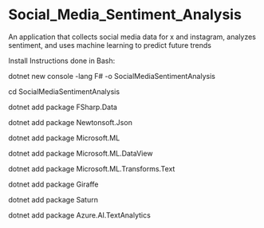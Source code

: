 # Social_Media_Sentiment_Analysis
An application that collects social media data for x and instagram, analyzes sentiment, and uses machine learning to predict future trends


Install Instructions done in Bash:

dotnet new console -lang F# -o SocialMediaSentimentAnalysis

cd SocialMediaSentimentAnalysis

dotnet add package FSharp.Data

dotnet add package Newtonsoft.Json

dotnet add package Microsoft.ML

dotnet add package Microsoft.ML.DataView

dotnet add package Microsoft.ML.Transforms.Text

dotnet add package Giraffe

dotnet add package Saturn

dotnet add package Azure.AI.TextAnalytics

